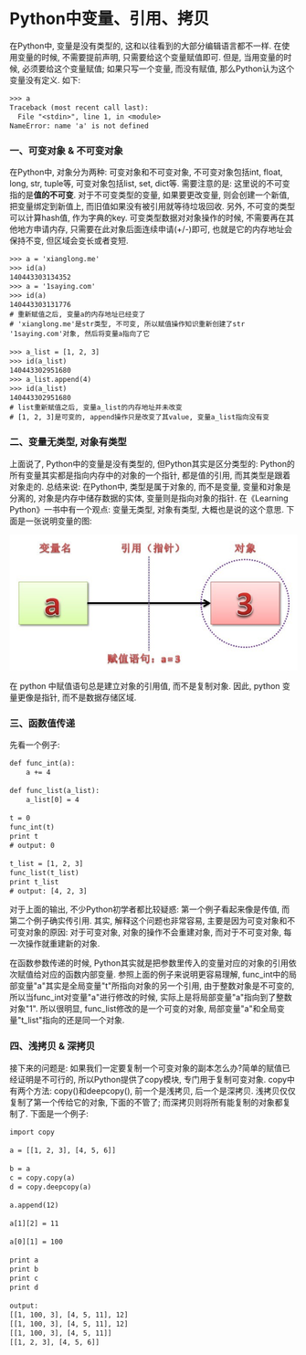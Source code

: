 # Python中变量、引用、拷贝

在Python中, 变量是没有类型的, 这和以往看到的大部分编辑语言都不一样. 在使用变量的时候, 不需要提前声明, 只需要给这个变量赋值即可. 但是, 当用变量的时候, 必须要给这个变量赋值; 如果只写一个变量, 而没有赋值, 那么Python认为这个变量没有定义. 如下: 

```
>>> a
Traceback (most recent call last):
  File "<stdin>", line 1, in <module>
NameError: name 'a' is not defined
```

### 一、可变对象 & 不可变对象

在Python中, 对象分为两种: 可变对象和不可变对象, 不可变对象包括int, float, long, str, tuple等, 可变对象包括list, set, dict等. 需要注意的是: 这里说的不可变指的是**值的不可变**. 对于不可变类型的变量, 如果要更改变量, 则会创建一个新值, 把变量绑定到新值上, 而旧值如果没有被引用就等待垃圾回收. 另外, 不可变的类型可以计算hash值, 作为字典的key. 可变类型数据对对象操作的时候, 不需要再在其他地方申请内存, 只需要在此对象后面连续申请(+/-)即可, 也就是它的内存地址会保持不变, 但区域会变长或者变短. 

```
>>> a = 'xianglong.me'
>>> id(a)
140443303134352
>>> a = '1saying.com'
>>> id(a)
140443303131776
# 重新赋值之后, 变量a的内存地址已经变了
# 'xianglong.me'是str类型, 不可变, 所以赋值操作知识重新创建了str '1saying.com'对象, 然后将变量a指向了它
 
>>> a_list = [1, 2, 3]
>>> id(a_list)
140443302951680
>>> a_list.append(4)
>>> id(a_list)
140443302951680
# list重新赋值之后, 变量a_list的内存地址并未改变
# [1, 2, 3]是可变的, append操作只是改变了其value, 变量a_list指向没有变
```

### 二、变量无类型, 对象有类型

上面说了, Python中的变量是没有类型的, 但Python其实是区分类型的: Python的所有变量其实都是指向内存中的对象的一个指针, 都是值的引用, 而其类型是跟着对象走的. 总结来说: 在Python中, 类型是属于对象的, 而不是变量, 变量和对象是分离的, 对象是内存中储存数据的实体, 变量则是指向对象的指针. 在《Learning Python》一书中有一个观点: 变量无类型, 对象有类型, 大概也是说的这个意思. 下面是一张说明变量的图: 

![变量](images/fuzhi.jpg)

在 python 中赋值语句总是建立对象的引用值, 而不是复制对象. 因此, python 变量更像是指针, 而不是数据存储区域. 

### 三、函数值传递

先看一个例子: 

```
def func_int(a):
    a += 4
 
def func_list(a_list):
    a_list[0] = 4
 
t = 0
func_int(t)
print t
# output: 0
 
t_list = [1, 2, 3]
func_list(t_list)
print t_list
# output: [4, 2, 3]
```

对于上面的输出, 不少Python初学者都比较疑惑: 第一个例子看起来像是传值, 而第二个例子确实传引用. 其实, 解释这个问题也非常容易, 主要是因为可变对象和不可变对象的原因: 对于可变对象, 对象的操作不会重建对象, 而对于不可变对象, 每一次操作就重建新的对象. 

在函数参数传递的时候, Python其实就是把参数里传入的变量对应的对象的引用依次赋值给对应的函数内部变量. 参照上面的例子来说明更容易理解, func_int中的局部变量"a"其实是全局变量"t"所指向对象的另一个引用, 由于整数对象是不可变的, 所以当func_int对变量"a"进行修改的时候, 实际上是将局部变量"a"指向到了整数对象"1". 所以很明显, func_list修改的是一个可变的对象, 局部变量"a"和全局变量"t_list"指向的还是同一个对象. 

### 四、浅拷贝 & 深拷贝

接下来的问题是: 如果我们一定要复制一个可变对象的副本怎么办?简单的赋值已经证明是不可行的, 所以Python提供了copy模块, 专门用于复制可变对象. copy中有两个方法: copy()和deepcopy(), 前一个是浅拷贝, 后一个是深拷贝. 浅拷贝仅仅复制了第一个传给它的对象, 下面的不管了; 而深拷贝则将所有能复制的对象都复制了. 下面是一个例子: 

```
import copy

a = [[1, 2, 3], [4, 5, 6]]

b = a
c = copy.copy(a)
d = copy.deepcopy(a)

a.append(12)

a[1][2] = 11

a[0][1] = 100

print a
print b
print c
print d

output:
[[1, 100, 3], [4, 5, 11], 12]
[[1, 100, 3], [4, 5, 11], 12]
[[1, 100, 3], [4, 5, 11]]
[[1, 2, 3], [4, 5, 6]]
```



